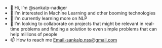 - 👋 Hi, I’m @sankalp-nadiger
- 👀 I’m interested in Machine Learning and other booming technologies
- 🌱 I’m currently learning more on NLP
- 💞️ I’m looking to collaborate on projects that might be relevant in real-time problems and finding a solution to even simple problems that can help millions of people
- 📫 How to reach me Email-sankalp.nss@gmail.com

<!---
sankalp-nadiger/sankalp-nadiger is a ✨ special ✨ repository because its `README.md` (this file) appears on your GitHub profile.
You can click the Preview link to take a look at your changes.
--->

